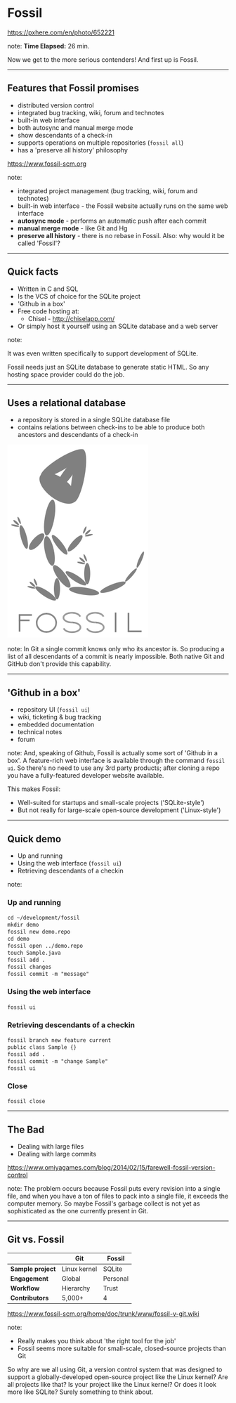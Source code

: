 <!-- .slide: data-background="img/background/usb-sticks.jpg" data-background-color="black" data-background-opacity="0.3"-->

# Fossil

<https://pxhere.com/en/photo/652221> <!-- .element: class="attribution" -->

note: 
**Time Elapsed:** 26 min.

Now we get to the more serious contenders!
And first up is Fossil.

---

## Features that Fossil promises

<ul>
    <li class="fragment fade-in-then-semi-out">distributed version control</li>
    <li class="fragment fade-in-then-semi-out">integrated bug tracking, wiki, forum and technotes</li>
    <li class="fragment fade-in-then-semi-out">built-in web interface</li>
    <li class="fragment fade-in-then-semi-out">both autosync and manual merge mode</li>
    <li class="fragment fade-in-then-semi-out">show descendants of a check-in</li>
    <li class="fragment fade-in-then-semi-out">supports operations on multiple repositories (<code>fossil all</code>)</li>
    <li class="fragment fade-in-then-semi-out">has a 'preserve all history' philosophy</li>
</ul>

<a href="https://www.fossil-scm.org" class="attribution">https://www.fossil-scm.org</a>

note:
* integrated project management (bug tracking, wiki, forum and technotes)
* built-in web interface - the Fossil website actually runs on the same web interface
* **autosync mode** - performs an automatic push after each commit
* **manual merge mode** - like Git and Hg
* **preserve all history** - there is no rebase in Fossil. Also: why would it be called 'Fossil'?

---

## Quick facts

* Written in C and SQL <!-- .element: class="fragment fade-in-then-semi-out" -->
* Is the VCS of choice for the SQLite project <!-- .element: class="fragment fade-in-then-semi-out" -->
* 'Github in a box' <!-- .element: class="fragment fade-in-then-semi-out" -->
* Free code hosting at: <!-- .element: class="fragment fade-in-then-semi-out" -->
  * Chisel - <http://chiselapp.com/>
* Or simply host it yourself using an SQLite database and a web server <!-- .element: class="fragment fade-in-then-semi-out" -->

note:

It was even written specifically to support development of SQLite.

Fossil needs just an SQLite database to generate static HTML.
So any hosting space provider could do the job.

---

## Uses a relational database

* a repository is stored in a single SQLite database file <!-- .element: class="fragment fade-in-then-semi-out" -->
* contains relations between check-ins to be able to produce both ancestors and descendants of a check-in <!-- .element: class="fragment fade-in-then-semi-out" -->

![Fossil logo](img/logos/fossil.png) <!-- .element: class="no-background" width="12%" -->

note:
In Git a single commit knows only who its ancestor is.
So producing a list of all descendants of a commit is nearly impossible.
Both native Git and GitHub don't provide this capability.

---

## 'Github in a box'

<ul>
    <li class="fragment fade-in-then-semi-out">repository UI (<code>fossil ui</code>)</li>
    <li class="fragment fade-in-then-semi-out">wiki, ticketing &amp; bug tracking</li>
    <li class="fragment fade-in-then-semi-out">embedded documentation</li>
    <li class="fragment fade-in-then-semi-out">technical notes</li>
    <li class="fragment fade-in-then-semi-out">forum</li>
</ul>

note:
And, speaking of Github, Fossil is actually some sort of 'Github in a box'.
A feature-rich web interface is available through the command `fossil ui`.
So there's no need to use any 3rd party products; after cloning a repo you have a fully-featured developer website available.

This makes Fossil:
* Well-suited for startups and small-scale projects ('SQLite-style')
* But not really for large-scale open-source development ('Linux-style')

---

## Quick demo

* Up and running
* Using the web interface (`fossil ui`)
* Retrieving descendants of a checkin

note:

### Up and running

    cd ~/development/fossil
    mkdir demo
    fossil new demo.repo
    cd demo
    fossil open ../demo.repo
    touch Sample.java
    fossil add .
    fossil changes
    fossil commit -m "message"

### Using the web interface

    fossil ui

### Retrieving descendants of a checkin

    fossil branch new feature current
    public class Sample {}
    fossil add .
    fossil commit -m "change Sample"
    fossil ui

### Close

    fossil close

---

## The Bad

* Dealing with large files 
* Dealing with large commits

<https://www.omiyagames.com/blog/2014/02/15/farewell-fossil-version-control>

note:
The problem occurs because Fossil puts every revision into a single file, and when you have a ton of files to pack into a single file, it exceeds the computer memory. So maybe Fossil's garbage collect is not yet as sophisticated as the one currently present in Git.

---

## Git vs. Fossil

<table style="font-size: 100%">
    <thead>
        <tr>
            <th/>
            <th>Git</th>
            <th>Fossil</th>
        </tr>
    </thead>
    <tbody>
        <tr>
            <td><strong>Sample project</strong></td>
            <td>Linux kernel</td>
            <td>SQLite</td>
        </tr>
        <tr class="fragment">
            <td><strong>Engagement</strong></td>
            <td>Global</td>
            <td>Personal</td>
        </tr>
        <tr class="fragment">
            <td><strong>Workflow</strong></td>
            <td>Hierarchy</td>
            <td>Trust</td>
        </tr>
        <tr class="fragment">
            <td><strong>Contributors</strong></td>
            <td>5,000+</td>
            <td>4</td>
        </tr>        
    </tbody>
</table>

<https://www.fossil-scm.org/home/doc/trunk/www/fossil-v-git.wiki> <!-- .element class="attribution" -->

note:

* Really makes you think about 'the right tool for the job'
* Fossil seems more suitable for small-scale, closed-source projects than Git

So why are we all using Git, a version control system that was designed to support a globally-developed open-source project like the Linux kernel?
Are all projects like that?
Is your project like the Linux kernel?
Or does it look more like SQLite?
Surely something to think about.
